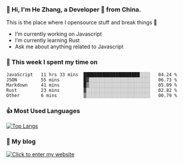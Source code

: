 ### 👋 Hi, I'm He Zhang, a Developer 🚀 from China.

This is the place where I opensource stuff and break things :rofl:

- I’m currently working on Javascript
- I’m currently learning Rust
- Ask me about anything related to Javascript

### 💪 This week I spent my time on 
<!--START_SECTION:waka-->
```text
JavaScript   11 hrs 33 mins  █████████████████████░░░░   84.24 % 
JSON         55 mins         █▓░░░░░░░░░░░░░░░░░░░░░░░   06.73 % 
Markdown     41 mins         █▒░░░░░░░░░░░░░░░░░░░░░░░   05.09 % 
Rust         23 mins         ▓░░░░░░░░░░░░░░░░░░░░░░░░   02.82 % 
Other        6 mins          ▒░░░░░░░░░░░░░░░░░░░░░░░░   00.79 % 
```
<!--END_SECTION:waka-->

### 👍 Most Used Languages
[![Top Langs](https://github-readme-stats.vercel.app/api/top-langs/?username=zhanghecool&layout=compact)](https://zhanghe.cool)

### 🌈 My blog 
[![Click to enter my website](https://cdn.jsdelivr.net/gh/zhanghecool/assets/images/gif/zhanghecools.gif)](https://zhanghe.cool)
